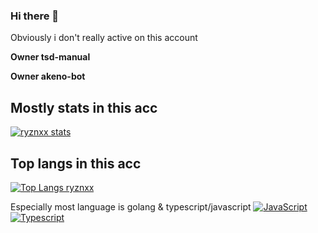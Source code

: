 ### Hi there 👋

Obviously i don't really active on this account

**Owner tsd-manual**

**Owner akeno-bot**

## Mostly stats in this acc
[![ryznxx stats](https://github-readme-stats.vercel.app/api?username=ryznxx)](https://github.com/anuraghazra/github-readme-stats)

## Top langs in this acc
[![Top Langs ryznxx](https://github-readme-stats.vercel.app/api/top-langs/?username=ryznxx&layout=compact)](https://github.com/anuraghazra/github-readme-stats)

Especially most language is golang & typescript/javascript
[![JavaScript](https://img.shields.io/badge/-JavaScript-yellow?style=flat&logo=javascript&link=https://github.com/ryznxx)](https://github.com/ryznxx) 
[![Typescript](https://img.shields.io/badge/-TypeScript-white?style=flat&logo=typescript&link=https://github.com/ryznxx)](https://github.com/ryznxx)

<!--
**ryznxx/ryznxx** is a ✨ _special_ ✨ repository because its `README.md` (this file) appears on your GitHub profile.

Here are some ideas to get you started:

- 🔭 I’m currently working on ...
- 🌱 I’m currently learning ...
- 👯 I’m looking to collaborate on ...
- 🤔 I’m looking for help with ...
- 💬 Ask me about ...
- 📫 How to reach me: ...
- 😄 Pronouns: ...
- ⚡ Fun fact: ...
-->
